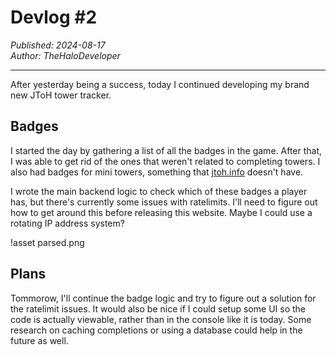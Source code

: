 # Devlog #2

*Published: 2024-08-17*  
*Author: TheHaloDeveloper*

---

After yesterday being a success, today I continued developing my brand new JToH tower tracker.

## Badges 
I started the day by gathering a list of all the badges in the game. After that, I was able to get rid of the ones that weren't related to completing towers. I also had badges for mini towers, something that [jtoh.info](https://jtoh.info/) doesn't have.

I wrote the main backend logic to check which of these badges a player has, but there's currently some issues with ratelimits. I'll need to figure out how to get around this before releasing this website. Maybe I could use a rotating IP address system?

!asset parsed.png

## Plans
Tommorow, I'll continue the badge logic and try to figure out a solution for the ratelimit issues. It would also be nice if I could setup some UI so the code is actually viewable, rather than in the console like it is today. Some research on caching completions or using a database could help in the future as well.